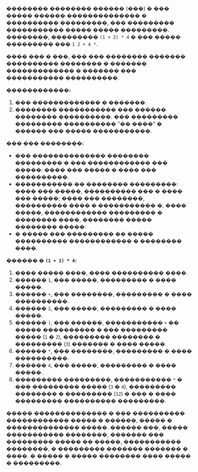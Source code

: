 �������� �������� ������ (���) � ��� ����� ������ �������������� � ���������� ���������, ��� ��������� ����������� �����
����� ���������. ��������, ��������� `(1 + 2) * 4` � ��� ����� ��������� ��� `1 2 + 4 *`.

���� ��� � ���, ��� ��� �������� ������� ���������� �������� � ������� ������������� � ������� ��� �����������
����������.

**������������:**

1. ��� ������������� � �������.
2. �������� ����������� ��� ������ �������� ����������. ��� ��������� ��������� ���������� "�� ����" � ������ ��� �����
   �����������.

**��� ��� ��������:**

- ��� �������������� �������� ��������� � ��� ������������ ��� �����: ���� ��� ����� � ���� ��� ����������.
- ����������� �� �������� ���������: ���� ��� �����, ���������� ��� � ���� ��� �����; ���� ��� ��������, ���������� ����
  � ����������� �, ���� �����, ������������ ��������� � �������� ����, �������� ����� �������� �����.
- � ����� ��� ��������� �� ����� ���������� ������������ � �������� ����.

**������ � `(1 + 2) * 4`:**

1. ���� ����� ����, ���� ���������� ����.
2. ������ `1`, ��� �����, ��������� � ���� �����.
3. ������ `+`, ��� ��������, ��������� � ���� ����������.
4. ������ `2`, ��� �����, ��������� � ���� �����.
5. ������ `)`, ��� ������, ����������� `+` �� ����� ���������� � ��� ��������� ����� (`1` � `2`), ��������� �������� �
   ��������� (`3`) ������� � ���� �����.
6. ������ `*`, ��� ��������, ��������� � ���� ����������.
7. ������ `4`, ��� �����, ��������� � ���� �����.
8. ��������� ���������, ����������� `*` � ��� ��������� ����� (`3` � `4`), ��������� �������� � ��������� (`12`) � ��� �
   ���� ��������� ���������� ���������.

����� �������������� � ��� ���������� ������������ ����� � ������, ����� � �������������� �����. ������ ���, �����
����������� ��������, ������� ��� ��������� ����� �� �����, ����������� ��������, � ��������� ������� ������� � ����. �
����� � ����� �������� ���� ����� � ���������.
